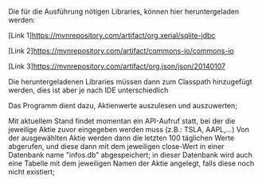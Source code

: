 Die für die Ausführung nötigen Libraries, können hier heruntergeladen werden:

[Link 1]https://mvnrepository.com/artifact/org.xerial/sqlite-jdbc

[Link 2]https://mvnrepository.com/artifact/commons-io/commons-io

[Link 3]https://mvnrepository.com/artifact/org.json/json/20140107

Die heruntergeladenen Libraries müssen dann zum Classpath hinzugefügt werden, dies ist aber je nach IDE unterschiedlich

Das Programm dient dazu, Aktienwerte auszulesen und auszuwerten;

Mit aktuellem Stand findet momentan ein API-Aufruf statt, bei der die jeweilige Aktie zuvor eingegeben werden muss (z.B.: TSLA, AAPL,...) 
Von der ausgewählten Aktie werden dann die letzten 100 täglichen Werte abgerufen, und diese dann mit dem jeweiligen close-Wert in einer Datenbank
name "infos.db" abgespeichert; in dieser Datenbank wird auch eine Tabelle mit dem jeweiligen Namen der Aktie angelegt, falls diese noch nicht existiert;
